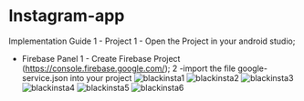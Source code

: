 

# Instagram-app

Implementation Guide
1 - Project
1 - Open the Project in your android studio;


 - Firebase Panel
1 - Create Firebase Project (https://console.firebase.google.com/);
2 -import the file google-service.json into your project 
![blackinsta1](https://user-images.githubusercontent.com/72661046/131006325-da34813f-59fc-4110-bc5f-39fe33ccea73.jpeg)
![blackinsta2](https://user-images.githubusercontent.com/72661046/131006323-30466e4f-c00c-4285-b299-aef261c1b9f7.jpeg)
![blackinsta3](https://user-images.githubusercontent.com/72661046/131006321-47662387-0fd3-4344-8e31-6c778ff23ee8.jpeg)
![blackinsta4](https://user-images.githubusercontent.com/72661046/131006314-f6647368-d007-4a63-bd7b-0902e69b0472.jpeg)
![blackinsta5](https://user-images.githubusercontent.com/72661046/131006330-1e54e0f4-541c-4df6-8a65-e708151ea23a.jpeg)
![blackinsta6](https://user-images.githubusercontent.com/72661046/131006327-6eec8f60-38a9-423d-aec4-82aa617c61d2.jpeg)



